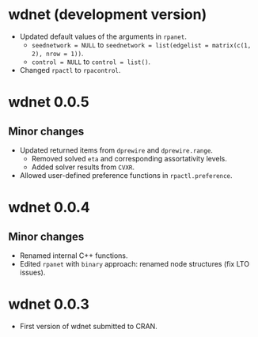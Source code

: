 # wdnet (development version)

+ Updated default values of the arguments in `rpanet`.
  + `seednetwork = NULL` to 
  `seednetwork = list(edgelist = matrix(c(1, 2), nrow = 1))`.
  + `control = NULL` to `control = list()`.
+ Changed `rpactl` to `rpacontrol`.

# wdnet 0.0.5

## Minor changes

+ Updated returned items from `dprewire` and `dprewire.range`.
  + Removed solved `eta` and corresponding assortativity levels.
  + Added solver results from `CVXR`.
+ Allowed user-defined preference functions in `rpactl.preference`.

# wdnet 0.0.4

## Minor changes

+ Renamed internal C++ functions.
+ Edited `rpanet` with `binary` approach: renamed node structures (fix LTO issues).


# wdnet 0.0.3

+ First version of wdnet submitted to CRAN.
